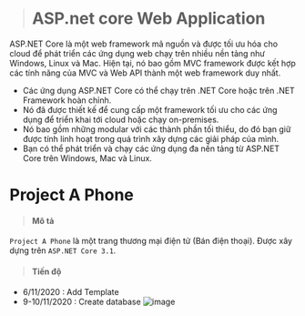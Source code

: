 > # ASP.net core Web Application
ASP.NET Core là một web framework mã nguồn và được tối ưu hóa cho cloud để phát triển các ứng dụng web chạy trên nhiều nền tảng như Windows, Linux và Mac. Hiện tại, nó bao gồm MVC framework được kết hợp các tính năng của MVC và Web API thành một web framework duy nhất.
- Các ứng dụng ASP.NET Core có thể chạy trên .NET Core hoặc trên .NET Framework hoàn chỉnh.
- Nó đã được thiết kế để cung cấp một framework tối ưu cho các ứng dụng để triển khai tới cloud hoặc chạy on-premises.
- Nó bao gồm những modular với các thành phần tối thiểu, do đó bạn giữ được tính linh hoạt trong quá trình xây dựng các giải pháp của mình.
- Bạn có thể phát triển và chạy các ứng dụng đa nền tảng từ ASP.NET Core trên Windows, Mac và Linux.
# Project A Phone
>#### Mô tả
`Project A Phone` là một trang thương mại điện tử (Bán điện thoại). Được xây dựng trên `ASP.NET Core 3.1`.
>#### Tiến độ
- 6/11/2020 : Add Template
- 9-10/11/2020 : Create database
![image](https://user-images.githubusercontent.com/70925568/98702087-9371fc00-23ac-11eb-8734-a4e85bbe7594.png)

